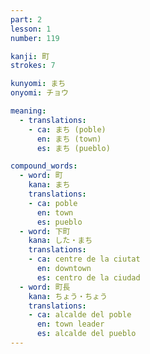 ```yaml
---
part: 2
lesson: 1
number: 119

kanji: 町
strokes: 7

kunyomi: まち
onyomi: チョウ

meaning:
  - translations:
    - ca: まち (poble)
      en: まち (town)
      es: まち (pueblo)

compound_words:
  - word: 町
    kana: まち
    translations:
    - ca: poble
      en: town
      es: pueblo
  - word: 下町
    kana: した・まち
    translations:
    - ca: centre de la ciutat
      en: downtown
      es: centro de la ciudad
  - word: 町長
    kana: ちょう・ちょう
    translations:
    - ca: alcalde del poble
      en: town leader
      es: alcalde del pueblo
---
```

